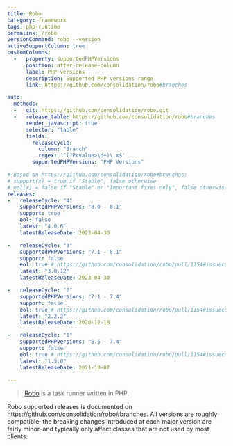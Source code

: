 ```yaml
---
title: Robo
category: framework
tags: php-runtime
permalink: /robo
versionCommand: robo --version
activeSupportColumn: true
customColumns:
  -   property: supportedPHPVersions
      position: after-release-column
      label: PHP versions
      description: Supported PHP versions range
      link: https://github.com/consolidation/robo#branches

auto:
  methods:
  -   git: https://github.com/consolidation/robo.git
  -   release_table: https://github.com/consolidation/robo#branches
      render_javascript: true
      selector: "table"
      fields:
        releaseCycle:
          column: "Branch"
          regex: '^(?P<value>\d+)\.x$'
        supportedPHPVersions: "PHP Versions"

# Based on https://github.com/consolidation/robo#branches:
# support(x) = true if "Stable", false otherwise
# eol(x) = false if "Stable" or "Important fixes only", false otherwise
releases:
-   releaseCycle: "4"
    supportedPHPVersions: "8.0 - 8.1"
    support: true
    eol: false
    latest: "4.0.6"
    latestReleaseDate: 2023-04-30

-   releaseCycle: "3"
    supportedPHPVersions: "7.1 - 8.1"
    support: false
    eol: true # https://github.com/consolidation/robo/pull/1154#issuecomment-1989610031
    latest: "3.0.12"
    latestReleaseDate: 2023-04-30

-   releaseCycle: "2"
    supportedPHPVersions: "7.1 - 7.4"
    support: false
    eol: true # https://github.com/consolidation/robo/pull/1154#issuecomment-1989610031
    latest: "2.2.2"
    latestReleaseDate: 2020-12-18

-   releaseCycle: "1"
    supportedPHPVersions: "5.5 - 7.4"
    support: false
    eol: true # https://github.com/consolidation/robo/pull/1154#issuecomment-1989610031
    latest: "1.5.0"
    latestReleaseDate: 2021-10-07

---
```


> [Robo](https://robo.li/) is a task runner written in PHP.

Robo supported releases is documented on <https://github.com/consolidation/robo#branches>.
All versions are roughly compatible; the breaking changes introduced at each major version are
fairly minor, and typically only affect classes that are not used by most clients.
